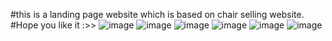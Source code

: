 #this is a landing page website which is based on chair selling website.
#Hope you like it :>>
![image](https://github.com/Jishnumo/Chair/assets/147910757/2b027e61-180b-4697-aa85-fe5c49797470)
![image](https://github.com/Jishnumo/Chair/assets/147910757/19924174-1f0e-4d50-8f04-c7b15465af4f)
![image](https://github.com/Jishnumo/Chair/assets/147910757/d7d59ae0-bf58-491b-b4b6-8ed91ebac477)
![image](https://github.com/Jishnumo/Chair/assets/147910757/8e9ff4e4-e191-428e-b1e8-37422d196044)
![image](https://github.com/Jishnumo/Chair/assets/147910757/ee9d3069-5815-4703-8192-20e0617cca49)
![image](https://github.com/Jishnumo/Chair/assets/147910757/ef9ee023-cd86-491b-b807-ae774797ac97)

